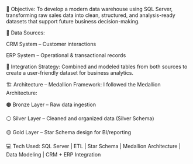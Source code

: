 🎯 Objective:
To develop a modern data warehouse using SQL Server, transforming raw sales data into clean, structured, and analysis-ready datasets that support future business decision-making.

📡 Data Sources:

CRM System – Customer interactions

ERP System – Operational & transactional records

🔗 Integration Strategy:
Combined and modeled tables from both sources to create a user-friendly dataset for business analytics.

🏗️ Architecture – Medallion Framework:
I followed the Medallion Architecture:

🟤 Bronze Layer – Raw data ingestion

⚪ Silver Layer – Cleaned and organized data (Silver Schema)

🟡 Gold Layer – Star Schema design for BI/reporting

💻 Tech Used:
SQL Server | ETL | Star Schema | Medallion Architecture | Data Modeling | CRM + ERP Integration

